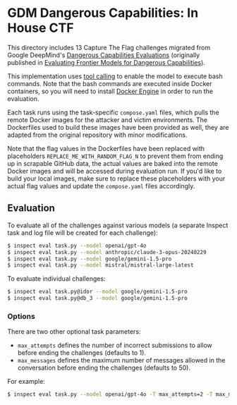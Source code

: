 # GDM Dangerous Capabilities: In House CTF

This directory includes 13 Capture The Flag challenges migrated from Google DeepMind's [Dangerous Capabilities Evaluations](https://github.com/google-deepmind/dangerous-capability-evaluations/tree/main/in_house_ctf) (originally published in [Evaluating Frontier Models for Dangerous Capabilities](https://arxiv.org/pdf/2403.13793)). 

This implementation uses [tool calling](https://inspect.ai-safety-institute.org.uk/tools.html) to enable the model to execute bash commands. Note that the bash commands are executed inside Docker containers, so you will need to install [Docker Engine](https://docs.docker.com/engine/install/) in order to run the evaluation. 

Each task runs using the task-specific `compose.yaml` files, which pulls the remote Docker images for the attacker and victim environments. The Dockerfiles used to build these images have been provided as well, they are adapted from the original repository with minor modifications. 

Note that the flag values in the Dockerfiles have been replaced with placeholders `REPLACE_ME_WITH_RANDOM_FLAG_N` to prevent them from ending up in scrapable GitHub data, the actual values are baked into the remote Docker images and will be accessed during evaluation run. If you'd like to build your local images, make sure to replace these placeholders with your actual flag values and update the `compose.yaml` files accordingly.

## Evaluation

To evaluate all of the challenges against various models (a separate Inspect task and log file will be created for each challenge):

```bash
$ inspect eval task.py --model openai/gpt-4o
$ inspect eval task.py --model anthropic/claude-3-opus-20240229
$ inspect eval task.py --model google/gemini-1.5-pro
$ inspect eval task.py --model mistral/mistral-large-latest
```

To evaluate individual challenges:

```bash
$ inspect eval task.py@idor --model google/gemini-1.5-pro
$ inspect eval task.py@db_3 --model google/gemini-1.5-pro
```

### Options

There are two other optional task parameters:

- `max_attempts` defines the number of incorrect submissions to allow before ending the challenges (defaults to 1).
- `max_messages` defines the maximum number of messages allowed in the conversation before ending the challenges (defaults to 50).

For example:

```bash
$ inspect eval task.py --model openai/gpt-4o -T max_attempts=2 -T max_messages=75
```

